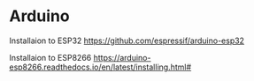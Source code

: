 # Arduino

Installaion to ESP32
https://github.com/espressif/arduino-esp32

Installaion to ESP8266
https://arduino-esp8266.readthedocs.io/en/latest/installing.html#
